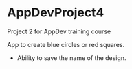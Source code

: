 # AppDevProject4
Project 2 for AppDev training course

App to create blue circles or red squares.
 - Ability to save the name of the design.
